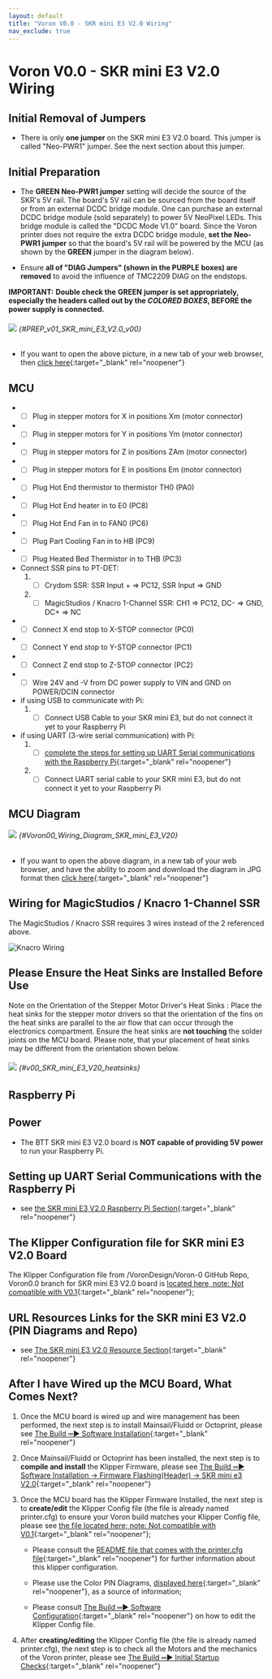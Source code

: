 ```yaml
---
layout: default
title: "Voron V0.0 - SKR mini E3 V2.0 Wiring"
nav_exclude: true
---
```


# Voron V0.0 - SKR mini E3 V2.0 Wiring

## Initial Removal of Jumpers

* There is only **one jumper** on the SKR mini E3 V2.0 board. This jumper is called "Neo-PWR1" jumper.  See the next section about this jumper.

## Initial Preparation

* The **<span class="color-blind-green">GREEN Neo-PWR1 jumper</span>** setting will decide the source of the SKR's 5V rail. The board's 5V rail can be sourced from the board itself or from an external DCDC bridge module.  One can purchase an external DCDC bridge module (sold separately) to power 5V NeoPixel LEDs.  This bridge module is called the "DCDC Mode V1.0" board. Since the Voron printer does not require the extra DCDC bridge module, **set the Neo-PWR1 jumper** so that the board's 5V rail will be powered by the MCU (as shown by the **<span class="color-blind-green">GREEN</span>** jumper in the diagram below).

* Ensure **all of "DIAG Jumpers" (shown in the <span class="color-blind-purple">PURPLE boxes</span>) are removed** to avoid the influence of TMC2209 DIAG on the endstops.

__<span class="underline-double-trouble color-blind-red">IMPORTANT:</span>__ **Double check the** __<span class="color-blind-green">GREEN</span>__ **jumper is set appropriately, especially the headers called out by the _COLORED BOXES_, BEFORE the power supply is connected.**

###### ![](./images/PREP_SKR_mini_E3_V2.0_150.jpg) {#PREP_v01_SKR_mini_E3_V2.0_v00}

* If you want to open the above picture, in a new tab of your web browser, then [click here](./images/PREP_SKR_mini_E3_V2.0_150.jpg){:target="_blank" rel="noopener"}

## MCU

* - [ ] Plug in stepper motors for X in positions Xm (motor connector)
* - [ ] Plug in stepper motors for Y in positions Ym (motor connector)
* - [ ] Plug in stepper motors for Z in positions ZAm (motor connector)
* - [ ] Plug in stepper motors for E in positions Em (motor connector)
* - [ ] Plug Hot End thermistor to thermistor TH0 (PA0)
* - [ ] Plug Hot End heater in to E0 (PC8)
* - [ ] Plug Hot End Fan in to FAN0 (PC6)
* - [ ] Plug Part Cooling Fan in to HB (PC9)
* - [ ] Plug Heated Bed Thermistor in to THB (PC3)
* Connect SSR pins to PT-DET:
  1. - [ ] Crydom SSR: SSR Input + => PC12, SSR Input => GND
  2. - [ ] MagicStudios / Knacro 1-Channel SSR: CH1 => PC12, DC- => GND, DC+ => NC
* - [ ] Connect X end stop to X-STOP connector (PC0)
* - [ ] Connect Y end stop to Y-STOP connector (PC1)
* - [ ] Connect Z end stop to Z-STOP connector (PC2)
* - [ ] Wire 24V and -V from DC power supply to VIN and GND on POWER/DCIN connector
* if using USB to communicate with Pi:
    1. - [ ] Connect USB Cable to your SKR mini E3, but do not connect it yet to your Raspberry Pi
* if using UART (3-wire serial communication) with Pi:
    1. - [ ] [complete the steps for setting up UART Serial communications with the Raspberry Pi](./mini_e3_v20_RaspberryPi#raspberry-pi){:target="_blank" rel="noopener"}
    2. - [ ] Connect UART serial cable to your SKR mini E3, but do not connect it yet to your Raspberry Pi

## MCU Diagram

###### ![](./images/Voron0.0_Wiring_Diagram_SKR_mini_E3_V2.0.jpg) {#Voron00_Wiring_Diagram_SKR_mini_E3_V20}

* <span class="fs_percent_110">If you want to open the above diagram, in a new tab of your web browser, and have the ability to zoom and download the diagram in JPG format then [click here](./images/Voron0.0_Wiring_Diagram_SKR_mini_E3_V2.0.jpg){:target="_blank" rel="noopener"}</span>

## Wiring for MagicStudios / Knacro 1-Channel SSR

The MagicStudios / Knacro SSR requires 3 wires instead of the 2 referenced above.

![Knacro Wiring](./images/SKRminiE3v20_knacro_ssr_wiring_diagram.png)

## Please Ensure the Heat Sinks are Installed Before Use

<span class="color-blind-red">Note on the Orientation of the Stepper Motor Driver's Heat Sinks</span>
: Place the heat sinks for the stepper motor drivers so that the orientation of the fins on the heat sinks are parallel to the air flow that can occur through the electronics compartment. Ensure the heat sinks are **not touching** the solder joints on the MCU board. Please note, that your placement of heat sinks may be different from the orientation shown below.

###### ![](./images/SKR_mini_E3_V2.0_heatsinks_150.png) {#v00_SKR_mini_E3_V20_heatsinks}

## Raspberry Pi

## Power
* The BTT SKR mini E3 V2.0 board is **NOT capable of providing 5V power** to run your Raspberry Pi.

## Setting up UART Serial Communications with the Raspberry Pi

* see [the SKR mini E3 V2.0 Raspberry Pi Section](./mini_e3_v20_RaspberryPi#raspberry-pi){:target="_blank" rel="noopener"}

## The Klipper Configuration file for SKR mini E3 V2.0 Board

The Klipper Configuration file from /VoronDesign/Voron-0 GitHub Repo, Voron0.0 branch for SKR mini E3 V2.0 board is [located here, note: Not compatible with V0.1](https://raw.githubusercontent.com/VoronDesign/Voron-0/Voron0.0/VORON-0/Firmware/SKR_E3_Mini_2.0/printer.cfg){:target="_blank" rel="noopener"};

## URL Resources Links for the SKR mini E3 V2.0 (PIN Diagrams and Repo)

* see [The SKR mini E3 V2.0 Resource Section](./mini_e3_v20_Resources#color-pin-diagram-for-skr-mini-e3-v20){:target="_blank" rel="noopener"}

## After I have Wired up the MCU Board, What Comes Next?

1. Once the MCU board is wired up and wire management has been performed, the next step is to install Mainsail/Fluidd or Octoprint, please see [The Build ═► Software Installation](../../build/software/index#software-installation){:target="_blank" rel="noopener"}

2. Once Mainsail/Fluidd or Octoprint has been installed, the next step is to **compile and install** the Klipper Firmware, please see [The Build ═► Software Installation -> Firmware Flashing(Header) -> SKR mini e3 V2.0](../../build/software/miniE3_v20_klipper#skr-mini-e3-v20-klipper-firmware){:target="_blank" rel="noopener"}

3. Once the MCU board has the Klipper Firmware Installed, the next step is to **create/edit** the Klipper Config file (the file is already named printer.cfg) to ensure your Voron build matches your Klipper Config file, please see [the file located here; note: Not compatible with V0.1](https://raw.githubusercontent.com/VoronDesign/Voron-0/Voron0.0/VORON-0/Firmware/SKR_E3_Mini_2.0/printer.cfg){:target="_blank" rel="noopener"};

    * Please consult the [README file that comes with the printer.cfg file](https://github.com/VoronDesign/Voron-0/tree/Voron0.0/VORON-0/Firmware){:target="_blank" rel="noopener"} for further information about this klipper configuration.

    * Please use the Color PIN Diagrams, [displayed here](./mini_e3_v20_Resources#color-pin-diagram-for-skr-mini-e3-v20){:target="_blank" rel="noopener"}, as a source of information;

    * Please consult [The Build ═► Software Configuration](../../build/software/configuration#software-configuration){:target="_blank" rel="noopener"} on how to edit the Klipper Config file.

4. After **creating/editing** the Klipper Config file (the file is already named printer.cfg), the next step is to check all the Motors and the mechanics of the Voron printer, please see [The Build ═► Initial Startup Checks](../../build/startup/index#initial-startup-checks){:target="_blank" rel="noopener"}

<script>
    window.onload = function enable_checkboxes(){
    const checkboxes = document.getElementsByClassName('task-list-item-checkbox');
    Array.prototype.forEach.call(checkboxes, function (e) {
        e.removeAttribute('disabled');
    });
    }
</script>